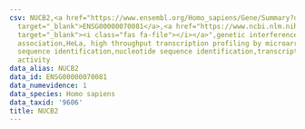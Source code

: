 ```yaml
---
csv: NUCB2,<a href="https://www.ensembl.org/Homo_sapiens/Gene/Summary?db=core;g=ENSG00000070081"
  target="_blank">ENSG00000070081</a>,<a href="https://www.ncbi.nlm.nih.gov/pubmed/17216044"
  target="_blank"><i class="fas fa-file"></i></a>",genetic interference,functional
  association,HeLa, high throughput transcription profiling by microarray,nucleotide
  sequence identification,nucleotide sequence identification,transcriptional regulation,up-regulates
  activity
data_alias: NUCB2
data_id: ENSG00000070081
data_numevidence: 1
data_species: Homo sapiens
data_taxid: '9606'
title: NUCB2
---
```

